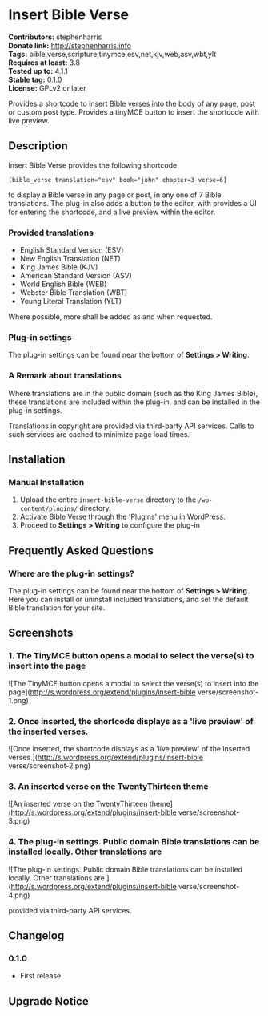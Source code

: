 # Insert Bible Verse #
**Contributors:** stephenharris  
**Donate link:** http://stephenharris.info  
**Tags:** bible,verse,scripture,tinymce,esv,net,kjv,web,asv,wbt,ylt  
**Requires at least:** 3.8  
**Tested up to:** 4.1.1  
**Stable tag:** 0.1.0  
**License:** GPLv2 or later  

Provides a shortcode to insert Bible verses into the body of any page, post or custom post type. 
Provides a tinyMCE button to insert the shortcode with live preview.

## Description ##

Insert Bible Verse provides the following shortcode

`
[bible_verse translation="esv" book="john" chapter=3 verse=6]
`

to display a Bible verse in any page or post, in any one of 7 Bible translations. The plug-in also adds a 
button to the editor, with provides a UI for entering the shortcode, and a live preview within the editor.

### Provided translations ###

 - English Standard Version (ESV)
 - New English Translation (NET)
 - King James Bible (KJV)
 - American Standard Version (ASV)
 - World English Bible (WEB)
 - Webster Bible Translation (WBT)
 - Young Literal Translation (YLT)
 
Where possible, more shall be added as and when requested.

### Plug-in settings ###

The plug-in settings can be found near the bottom of **Settings > Writing**.


### A Remark about translations ###
Where translations are in the public domain (such as the King James Bible), these translations are included 
within the plug-in, and can be installed in the plug-in settings.

Translations in copyright are provided via third-party API services. Calls to such services are cached to 
minimize page load times. 
 

## Installation ##

### Manual Installation ###

1. Upload the entire `insert-bible-verse` directory to the `/wp-content/plugins/` directory.
2. Activate Bible Verse through the 'Plugins' menu in WordPress.
3. Proceed to **Settings > Writing** to configure the plug-in

## Frequently Asked Questions ##

### Where are the plug-in settings? ###

The plug-in settings can be found near the bottom of **Settings > Writing**. Here you can install or uninstall
included translations, and set the default Bible translation for your site.

## Screenshots ##

### 1. The TinyMCE button opens a modal to select the verse(s) to insert into the page ###
![The TinyMCE button opens a modal to select the verse(s) to insert into the page](http://s.wordpress.org/extend/plugins/insert-bible verse/screenshot-1.png)

### 2. Once inserted, the shortcode displays as a 'live preview' of the inserted verses. ###
![Once inserted, the shortcode displays as a 'live preview' of the inserted verses.](http://s.wordpress.org/extend/plugins/insert-bible verse/screenshot-2.png)

### 3. An inserted verse on the TwentyThirteen theme ###
![An inserted verse on the TwentyThirteen theme](http://s.wordpress.org/extend/plugins/insert-bible verse/screenshot-3.png)

### 4. The plug-in settings. Public domain Bible translations can be installed locally. Other translations are  ###
![The plug-in settings. Public domain Bible translations can be installed locally. Other translations are ](http://s.wordpress.org/extend/plugins/insert-bible verse/screenshot-4.png)

provided via third-party API services.


## Changelog ##

### 0.1.0 ###
* First release

## Upgrade Notice ##
